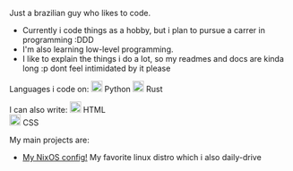 Just a brazilian guy who likes to code.

- Currently i code things as a hobby, but i plan to pursue a carrer in programming :DDD
- I'm also learning low-level programming.
- I like to explain the things i do a lot, so my readmes and docs are kinda long :p dont feel intimidated by it please

Languages i code on:
<img src="" alt="drawing" width="20"/> Python
<img src="" alt="drawing" width="20"> Rust  

I can also write:
<img src="" alt="drawing" width="20"/> HTML  
<img src="" alt="drawing" width="20"/> CSS 

My main projects are:
- [My NixOS config!](https://github.com/PolarFill/flaked-dots) My favorite linux distro which i also daily-drive
